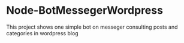 # Node-BotMessegerWordpress
This project shows one simple bot on messeger consulting posts and categories in wordpress blog
